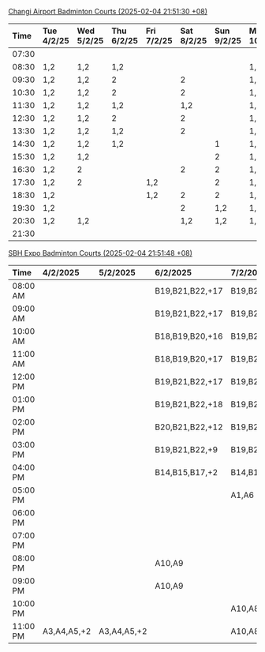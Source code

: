 [Changi Airport Badminton Courts (2025-02-04 21:51:30 +08)](https://www.carc.org.sg/FacilityBooking.aspx)

| Time   | Tue 4/2/25   | Wed 5/2/25   | Thu 6/2/25   | Fri 7/2/25   | Sat 8/2/25   | Sun 9/2/25   | Mon 10/2/25   |
|:-------|:-------------|:-------------|:-------------|:-------------|:-------------|:-------------|:--------------|
| 07:30  |              |              |              |              |              |              |               |
| 08:30  | 1,2          | 1,2          | 1,2          |              |              |              | 1,2           |
| 09:30  | 1,2          | 1,2          | 2            |              | 2            |              | 1,2           |
| 10:30  | 1,2          | 1,2          | 2            |              | 2            |              | 1,2           |
| 11:30  | 1,2          | 1,2          | 1,2          |              | 1,2          |              | 1,2           |
| 12:30  | 1,2          | 1,2          | 2            |              | 2            |              | 1,2           |
| 13:30  | 1,2          | 1,2          | 1,2          |              | 2            |              | 1,2           |
| 14:30  | 1,2          | 1,2          | 1,2          |              |              | 1            | 1,2           |
| 15:30  | 1,2          | 1,2          |              |              |              | 2            | 1,2           |
| 16:30  | 1,2          | 2            |              |              | 2            | 2            | 1,2           |
| 17:30  | 1,2          | 2            |              | 1,2          |              | 2            | 1,2           |
| 18:30  | 1,2          |              |              | 1,2          | 2            | 2            | 1,2           |
| 19:30  | 1,2          |              |              |              | 2            | 1,2          | 1,2           |
| 20:30  | 1,2          | 1,2          |              |              | 1,2          | 1,2          | 1,2           |
| 21:30  |              |              |              |              |              |              |               |

[SBH Expo Badminton Courts (2025-02-04 21:51:48 +08)](https://singaporebadmintonhall.getomnify.com/widgets/O3MRKGBH359GA55KHMG1RD)

| Time     | 4/2/2025    | 5/2/2025    | 6/2/2025        | 7/2/2025        | 8/2/2025        | 9/2/2025        | 10/2/2025       |
|:---------|:------------|:------------|:----------------|:----------------|:----------------|:----------------|:----------------|
| 08:00 AM |             |             | B19,B21,B22,+17 | B19,B21,B22,+19 | B19,B21,B22,+14 | A7              | B19,B21,B22,+8  |
| 09:00 AM |             |             | B19,B21,B22,+17 | B19,B21,B22,+18 | B19,B21,B22,+15 |                 |                 |
| 10:00 AM |             |             | B18,B19,B20,+16 | B19,B21,B22,+16 | B17,B18,B19,+14 | A5              |                 |
| 11:00 AM |             |             | B18,B19,B20,+17 | B19,B21,B22,+16 | B16,B17,B18,+13 |                 |                 |
| 12:00 PM |             |             | B19,B21,B22,+17 | B19,B21,B22,+18 | B20,B21,B22,+17 | A3,A4,A6        |                 |
| 01:00 PM |             |             | B19,B21,B22,+18 | B19,B21,B22,+19 | B19,B20,B21,+18 |                 | A5,A7,A8,+4     |
| 02:00 PM |             |             | B20,B21,B22,+12 | B19,B21,B22,+16 | A10,A9,B21,+6   | B17             |                 |
| 03:00 PM |             |             | B19,B21,B22,+9  | B19,B21,B22,+12 | B18,B20,B21,+5  |                 |                 |
| 04:00 PM |             |             | B14,B15,B17,+2  | B14,B15,B22,+5  |                 |                 |                 |
| 05:00 PM |             |             |                 | A1,A6           | A1,A2           |                 |                 |
| 06:00 PM |             |             |                 |                 |                 |                 |                 |
| 07:00 PM |             |             |                 |                 |                 | B22             | A7,B15,B16,+3   |
| 08:00 PM |             |             | A10,A9          |                 |                 | A8              | B20,B21,B22,+15 |
| 09:00 PM |             |             | A10,A9          |                 | B21             | B11,B13,B15,+2  | B20,B21,B22,+17 |
| 10:00 PM |             |             |                 | A10,A8,A9,+7    | B18,B19,B20,+15 | B20,B21,B22,+18 | A10,A8,A9,+7    |
| 11:00 PM | A3,A4,A5,+2 | A3,A4,A5,+2 |                 | A10,A8,A9,+7    | B19,B20,B22,+16 | B20,B21,B22,+19 | A10,A8,A9,+7    |
